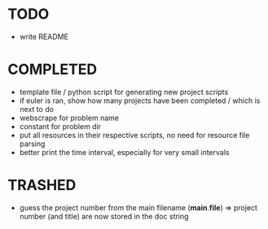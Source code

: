 # TODO

- write README

# COMPLETED

- template file / python script for generating new project scripts
- if euler is ran, show how many projects have been completed / which is next to do
- webscrape for problem name
- constant for problem dir
- put all resources in their respective scripts, no need for resource file parsing
- better print the time interval, especially for very small intervals

# TRASHED

- guess the project number from the main filename (__main__.__file__) => project number (and title) are now stored in the doc string

